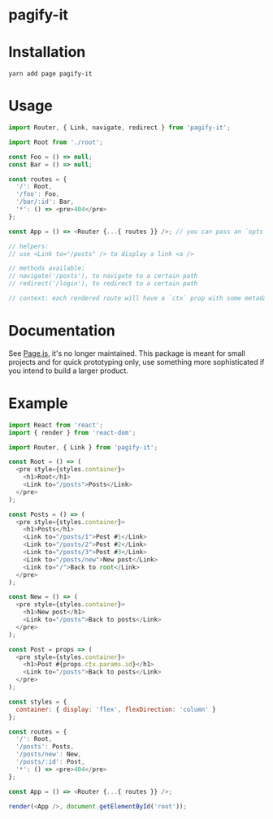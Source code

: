 # pagify-it

# Installation

`yarn add page pagify-it`

# Usage

```javascript
import Router, { Link, navigate, redirect } from 'pagify-it';

import Root from './root';

const Foo = () => null;
const Bar = () => null;

const routes = {
  '/': Root,
  '/foo': Foo,
  '/bar/:id': Bar,
  '*': () => <pre>404</pre>
};

const App = () => <Router {...{ routes }} />; // you can pass an `opts` prop too

// helpers:
// use <Link to="/posts" /> to display a link <a />

// methods available:
// navigate('/posts'), to navigate to a certain path
// redirect('/login'), to redirect to a certain path

// context: each rendered route will have a `ctx` prop with some metadata
```

# Documentation

See [Page.js](https://visionmedia.github.io/page.js/), it's no longer maintained. This package is meant for small projects and for quick prototyping only, use something more sophisticated if you intend to build a larger product.

# Example

```javascript
import React from 'react';
import { render } from 'react-dom';

import Router, { Link } from 'pagify-it';

const Root = () => (
  <pre style={styles.container}>
    <h1>Root</h1>
    <Link to="/posts">Posts</Link>
  </pre>
);

const Posts = () => (
  <pre style={styles.container}>
    <h1>Posts</h1>
    <Link to="/posts/1">Post #1</Link>
    <Link to="/posts/2">Post #2</Link>
    <Link to="/posts/3">Post #3</Link>
    <Link to="/posts/new">New post</Link>
    <Link to="/">Back to root</Link>
  </pre>
);

const New = () => (
  <pre style={styles.container}>
    <h1>New post</h1>
    <Link to="/posts">Back to posts</Link>
  </pre>
);

const Post = props => (
  <pre style={styles.container}>
    <h1>Post #{props.ctx.params.id}</h1>
    <Link to="/posts">Back to posts</Link>
  </pre>
);

const styles = {
  container: { display: 'flex', flexDirection: 'column' }
};

const routes = {
  '/': Root,
  '/posts': Posts,
  '/posts/new': New,
  '/posts/:id': Post,
  '*': () => <pre>404</pre>
};

const App = () => <Router {...{ routes }} />;

render(<App />, document.getElementById('root'));
```
